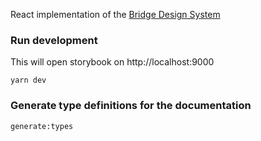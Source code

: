 React implementation of the [Bridge Design System](https://designsystem.wfp.org)

### Run development

This will open storybook on http://localhost:9000

```
yarn dev
```

### Generate type definitions for the documentation

```
generate:types
```
